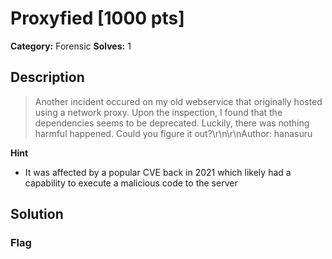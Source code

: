 # Proxyfied [1000 pts]

**Category:** Forensic
**Solves:** 1

## Description
>Another incident occured on my old webservice that originally hosted using a network proxy. Upon the inspection, I found that the dependencies seems to be deprecated. Luckily, there was nothing harmful happened. Could you figure it out?\r\n\r\nAuthor: hanasuru

**Hint**
* It was affected by a popular CVE back in 2021 which likely had a capability to execute a malicious code to the server

## Solution

### Flag


